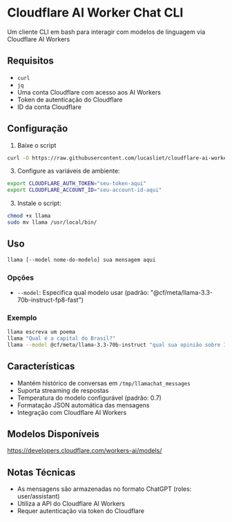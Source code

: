 # Cloudflare AI Worker Chat CLI

Um cliente CLI em bash para interagir com modelos de linguagem via Cloudflare AI Workers

## Requisitos

- `curl`
- `jq`
- Uma conta Cloudflare com acesso aos AI Workers
- Token de autenticação do Cloudflare
- ID da conta Cloudflare

## Configuração

1. Baixe o script
```bash
curl -O https://raw.githubusercontent.com/lucasliet/cloudflare-ai-worker-cli-chat/refs/heads/main/llama
```

3. Configure as variáveis de ambiente:
```bash
export CLOUDFLARE_AUTH_TOKEN="seu-token-aqui"
export CLOUDFLARE_ACCOUNT_ID="seu-account-id-aqui"
```

3. Instale o script:
```bash
chmod +x llama
sudo mv llama /usr/local/bin/
```

## Uso

```bash
llama [--model nome-do-modelo] sua mensagem aqui
```

### Opções

- `--model`: Especifica qual modelo usar (padrão: "@cf/meta/llama-3.3-70b-instruct-fp8-fast")

### Exemplo

```bash
llama escreva um poema
llama "Qual é a capital do Brasil?"
llama --model @cf/meta/llama-3.3-70b-instruct "qual sua opinião sobre IA?"
```

## Características

- Mantém histórico de conversas em `/tmp/llamachat_messages`
- Suporta streaming de respostas
- Temperatura do modelo configurável (padrão: 0.7)
- Formatação JSON automática das mensagens
- Integração com Cloudflare AI Workers

## Modelos Disponíveis
https://developers.cloudflare.com/workers-ai/models/

## Notas Técnicas

- As mensagens são armazenadas no formato ChatGPT (roles: user/assistant)
- Utiliza a API do Cloudflare AI Workers
- Requer autenticação via token do Cloudflare
